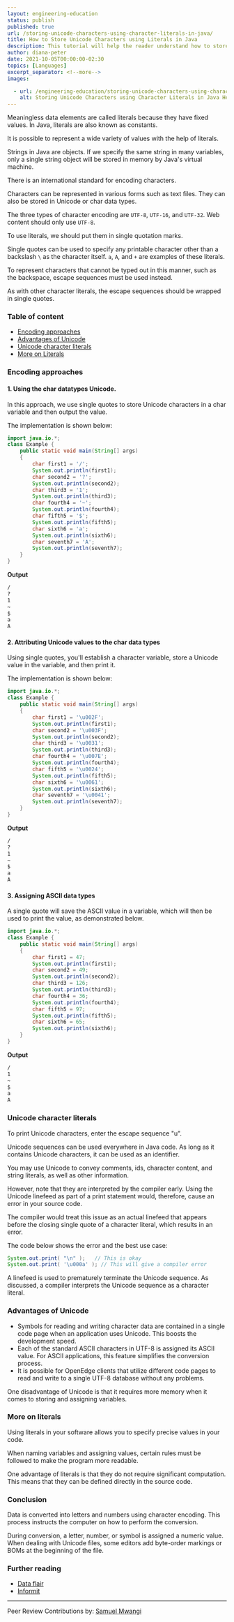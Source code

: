 ```yaml
---
layout: engineering-education
status: publish
published: true
url: /storing-unicode-characters-using-character-literals-in-java/
title: How to Store Unicode Characters using Literals in Java
description: This tutorial will help the reader understand how to store Unicode characters using string literals in Java.
author: diana-peter
date: 2021-10-05T00:00:00-02:30
topics: [Languages]
excerpt_separator: <!--more-->
images:

  - url: /engineering-education/storing-unicode-characters-using-character-literals-in-java/hero.jpg
    alt: Storing Unicode Characters using Character Literals in Java Hero Image
---
```

Meaningless data elements are called literals because they have fixed values. In Java, literals are also known as constants. 
<!--more-->
It is possible to represent a wide variety of values with the help of literals. 

Strings in Java are objects. If we specify the same string in many variables, only a single string object will be stored in memory by Java's virtual machine.

There is an international standard for encoding characters. 

Characters can be represented in various forms such as text files. They can also be stored in Unicode or char data types. 

The three types of character encoding are `UTF-8`, `UTF-16`, and `UTF-32`. Web content should only use `UTF-8`.

To use literals, we should put them in single quotation marks.

Single quotes can be used to specify any printable character other than a backslash `\` as the character itself. `a`, `A`, and `+` are examples of these literals.

To represent characters that cannot be typed out in this manner, such as the backspace, escape sequences must be used instead. 

As with other character literals, the escape sequences should be wrapped in single quotes.

### Table of content
- [Encoding approaches](#encoding-approaches)
- [Advantages of Unicode](#advantages-of-unicode)
- [Unicode character literals](#unicode-character-literals)
- [More on Literals](#more-on-literals)

### Encoding approaches
#### 1. Using the char datatypes Unicode.
In this approach, we use single quotes to store Unicode characters in a char variable and then output the value.

The implementation is shown below:

```java
import java.io.*;
class Example {
    public static void main(String[] args)
    {
        char first1 = '/';
        System.out.println(first1);
        char second2 = '?';
        System.out.println(second2);
        char third3 = '1';
        System.out.println(third3);
        char fourth4 = '~';
        System.out.println(fourth4);
        char fifth5 = '$';
        System.out.println(fifth5);
        char sixth6 = 'a';
        System.out.println(sixth6);
        char seventh7 = 'A';
        System.out.println(seventh7);
    }
}
```

**Output**
```bash
/
?
1
~
$
a
A
```
#### 2. Attributing Unicode values to the char data types
Using single quotes, you'll establish a character variable, store a Unicode value in the variable, and then print it.

The implementation is shown below:

```Java
import java.io.*;
class Example {
    public static void main(String[] args)
    {       
        char first1 = '\u002F';
        System.out.println(first1);
        char second2 = '\u003F';
        System.out.println(second2);
        char third3 = '\u0031';
        System.out.println(third3);
        char fourth4 = '\u007E';
        System.out.println(fourth4);
        char fifth5 = '\u0024';
        System.out.println(fifth5);
        char sixth6 = '\u0061';
        System.out.println(sixth6);
        char seventh7 = '\u0041';
        System.out.println(seventh7);
    }
}
```

**Output**
```bash
/
?
1
~
$
a
A
```

#### 3. Assigning ASCII data types
A single quote will save the ASCII value in a variable, which will then be used to print the value, as demonstrated below.

```java
import java.io.*;
class Example {
    public static void main(String[] args)
    {
        char first1 = 47;
        System.out.println(first1);
        char second2 = 49;
        System.out.println(second2);
        char third3 = 126;
        System.out.println(third3);
        char fourth4 = 36;
        System.out.println(fourth4);
        char fifth5 = 97;
        System.out.println(fifth5);
        char sixth6 = 65;
        System.out.println(sixth6);
    }
}
```

**Output**

```bash
/
1
~
$
a
A
```

### Unicode character literals
To print Unicode characters, enter the escape sequence "u".

Unicode sequences can be used everywhere in Java code. As long as it contains Unicode characters, it can be used as an identifier. 

You may use Unicode to convey comments, ids, character content, and string literals, as well as other information. 

However, note that they are interpreted by the compiler early. Using the Unicode linefeed as part of a print statement would, therefore, cause an error in your source code.

The compiler would treat this issue as an actual linefeed that appears before the closing single quote of a character literal, which results in an error. 

The code below shows the error and the best use case:

```java
System.out.print( "\n" );   // This is okay
System.out.print( '\u000a' ); // This will give a compiler error
```

A linefeed is used to prematurely terminate the Unicode sequence. As discussed, a compiler interprets the Unicode sequence as a character literal.

### Advantages of Unicode
- Symbols for reading and writing character data are contained in a single code page when an application uses Unicode. This boosts the development speed.
- Each of the standard ASCII characters in UTF-8 is assigned its ASCII value. For ASCII applications, this feature simplifies the conversion process.
- It is possible for OpenEdge clients that utilize different code pages to read and write to a single UTF-8 database without any problems. 

One disadvantage of Unicode is that it requires more memory when it comes to storing and assigning variables.

### More on literals 
Using literals in your software allows you to specify precise values in your code.

When naming variables and assigning values, certain rules must be followed to make the program more readable. 

One advantage of literals is that they do not require significant computation. This means that they can be defined directly in the source code.

### Conclusion
Data is converted into letters and numbers using character encoding. This process instructs the computer on how to perform the conversion. 

During conversion, a letter, number, or symbol is assigned a numeric value. When dealing with Unicode files, some editors add byte-order markings or BOMs at the beginning of the file. 

### Further reading
- [Data flair](https://data-flair.training/blogs/literals-in-java/)
- [Informit](https://www.informit.com/articles/article.aspx?p=130880&seqNum=11)

---
Peer Review Contributions by: [Samuel Mwangi](/engineering-education/authors/samuel-mwangi/)